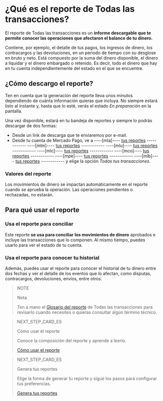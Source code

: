 # ¿Qué es el reporte de Todas las transacciones?

El reporte de Todas las transacciones es un **informe descargable que te permite conocer las operaciones que afectaron el balance de tu dinero.**

Contiene, por ejemplo, el detalle de tus pagos, los ingresos de dinero, los contracargos y las devoluciones, en un periodo de tiempo con su desglose en bruto y neto. Está compuesto por la suma del dinero disponible, el dinero a liquidar y el dinero embargado o retenido. Es decir, todo el dinero que hay en tu cuenta independientemente del estado en el que se encuentre. 

## ¿Cómo descargo el reporte?

Ten en cuenta que la generación del reporte lleva unos minutos dependiendo de cuánta información quieras que incluya. No siempre estará listo al instante y, hasta que lo esté, verás el estado *En preparación* en la pantalla.

Una vez disponible, estará en tu bandeja de reportes y siempre lo podrás descargar de dos formas:

* Desde un link de descarga que te enviaremos por e-mail.
* Desde tu cuenta de Mercado Pago, ve a ----[mla]---- [tus reportes](https://www.mercadopago.com.ar/balance/reports?page=1#!/settlement-report) ------------ ----[mlm]---- [tus reportes](https://www.mercadopago.com.mx/balance/reports?page=1#!/settlement-report) ------------ ----[mlu]---- [tus reportes](https://www.mercadopago.com.uy/balance/reports?page=1#!/settlement-report) ------------ ----[mlc]---- [tus reportes](https://www.mercadopago.cl/balance/reports?page=1#!/settlement-report) ------------ ----[mco]---- [tus reportes](https://www.mercadopago.com.co/balance/reports?page=1#!/settlement-report) ------------ ----[mpe]---- [tus reportes](https://www.mercadopago.com.pe/balance/reports?page=1#!/settlement-report) ------------ ----[mlb]---- [tus reportes](https://www.mercadopago.com.br/balance/reports?page=1#!/settlement-report) ------------ y elige la opción *Todas tus transacciones*.

### Valores del reporte

Los movimientos de dinero se impactan automáticamente en el reporte cuando se aprueba la operación. Las operaciones pendientes o rechazadas, no estarán.

## Para qué usar el reporte

### Usa el reporte para conciliar

Este reporte **se usa para conciliar los movimientos de dinero** aprobados e incluye las transacciones que lo componen. Al mismo tiempo, puedes usarlo para ver el estado de tu cuenta.

### Usa el reporte para conocer tu historial

Además, puedes usar el reporte para conocer el historial de tu dinero entre dos fechas y ver el detalle de los eventos que lo afectan, como disputas, contracargos, devoluciones, envíos, entre otros.

> NOTE
>
> Nota
>
> Ten a mano el [Glosario del reporte](https://www.mercadopago[FAKER][URL][DOMAIN]/developers/es/guides/additional-content/reports/account-money/glossary) de Todas las transacciones para revisarlo cuando necesites o quieras consultar algún término técnico.

> NEXT_STEP_CARD_ES
>
> Cómo usar el reporte
>
> Conoce la composición del reporte y aprende a leerlo.
>
> [Cómo usar el reporte](https://www.mercadopago[FAKER][URL][DOMAIN]/developers/es/guides/additional-content/reports/account-money/how-to-use)

> NEXT_STEP_CARD_ES
>
> Genera tus reportes
>
> Elige la forma de generar tu reporte y sigue los pasos para configurar tus preferencias.
>
> [Genera tus reportes](https://www.mercadopago[FAKER][URL][DOMAIN]/developers/es/guides/additional-content/reports/account-money/generate)
